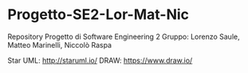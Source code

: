 # Progetto-SE2-Lor-Mat-Nic
Repository Progetto di Software Engineering 2 Gruppo: Lorenzo Saule, Matteo Marinelli, Niccolò Raspa

Star UML: http://staruml.io/
DRAW: https://www.draw.io/

